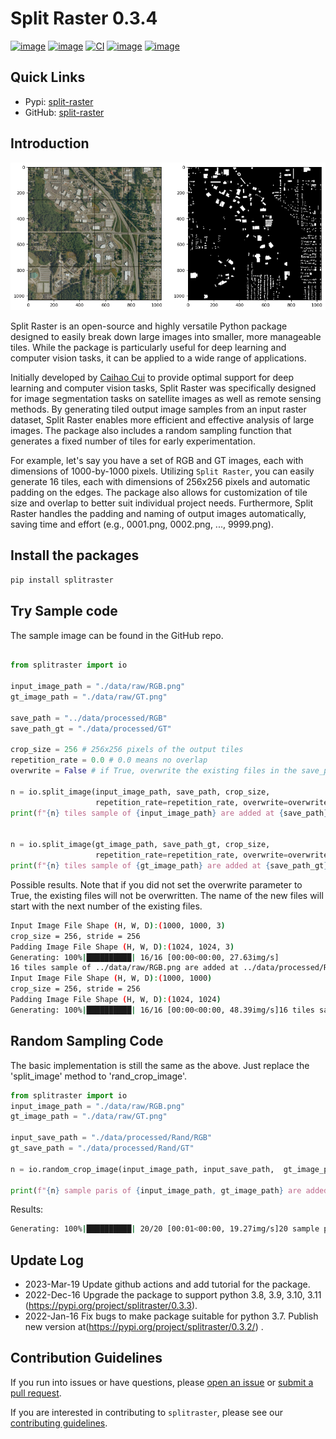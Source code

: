 # Split Raster  0.3.4

[![image](https://img.shields.io/pypi/pyversions/splitraster)](https://python.org/pypi/splitraster)
[![image](https://img.shields.io/pypi/v/splitraster?color=g)](https://python.org/pypi/splitraster)
[![CI](https://img.shields.io/github/actions/workflow/status/cuicaihao/split_raster/python-app.yml?branch=master)](https://github.com/cuicaihao/split_raster/actions/workflows/python-app.yml)
[![image](https://img.shields.io/pypi/dm/splitraster?color=blue)](https://python.org/pypi/splitraster)
[![image](https://img.shields.io/github/license/cuicaihao/split_raster?color=blue)](https://python.org/pypi/splitraster)

## Quick Links

- Pypi: [split-raster](https://pypi.org/project/splitraster/)
- GitHub: [split-raster](https://github.com/cuicaihao/split_raster)

## Introduction

![Sample Image](img/split_raster_sample.png)

Split Raster is an open-source and highly versatile Python package designed to easily break down large images into smaller, more manageable tiles. While the package is particularly useful for deep learning and computer vision tasks, it can be applied to a wide range of applications.

Initially developed by [Caihao Cui](https://github.com/cuicaihao) to provide optimal support for deep learning and computer vision tasks, Split Raster was specifically designed for image segmentation tasks on satellite images as well as remote sensing methods. By generating tiled output image samples from an input raster dataset, Split Raster enables more efficient and effective analysis of large images. The package also includes a random sampling function that generates a fixed number of tiles for early experimentation.

For example, let's say you have a set of RGB and GT images, each with dimensions of 1000-by-1000 pixels. Utilizing `Split Raster`, you can easily generate 16 tiles, each with dimensions of 256x256 pixels and automatic padding on the edges. The package also allows for customization of tile size and overlap to better suit individual project needs. Furthermore, Split Raster handles the padding and naming of output images automatically, saving time and effort (e.g., 0001.png, 0002.png, ..., 9999.png).

## Install the packages

```bash
pip install splitraster
```

## Try Sample code

The sample image can be found in the GitHub repo.

```python

from splitraster import io

input_image_path = "./data/raw/RGB.png"
gt_image_path = "./data/raw/GT.png"

save_path = "../data/processed/RGB"
save_path_gt = "./data/processed/GT"

crop_size = 256 # 256x256 pixels of the output tiles
repetition_rate = 0.0 # 0.0 means no overlap
overwrite = False # if True, overwrite the existing files in the save_path

n = io.split_image(input_image_path, save_path, crop_size,
                   repetition_rate=repetition_rate, overwrite=overwrite)
print(f"{n} tiles sample of {input_image_path} are added at {save_path}")


n = io.split_image(gt_image_path, save_path_gt, crop_size,
                   repetition_rate=repetition_rate, overwrite=overwrite)
print(f"{n} tiles sample of {gt_image_path} are added at {save_path_gt}")


```

Possible results. Note that if you did not set the overwrite parameter to True, the existing files will not be overwritten. The name of the new files will start with the next number of the existing files.

```bash
Input Image File Shape (H, W, D):(1000, 1000, 3)
crop_size = 256, stride = 256
Padding Image File Shape (H, W, D):(1024, 1024, 3)
Generating: 100%|██████████| 16/16 [00:00<00:00, 27.63img/s]
16 tiles sample of ../data/raw/RGB.png are added at ../data/processed/RGB
Input Image File Shape (H, W, D):(1000, 1000)
crop_size = 256, stride = 256
Padding Image File Shape (H, W, D):(1024, 1024)
Generating: 100%|██████████| 16/16 [00:00<00:00, 48.39img/s]16 tiles sample of ../data/raw/GT.png are added at ../data/processed/GT
```
 

## Random Sampling Code

The basic implementation is still the same as the above. Just replace the 'split_image' method to 'rand_crop_image'.

```python
from splitraster import io
input_image_path = "./data/raw/RGB.png"
gt_image_path = "./data/raw/GT.png"

input_save_path = "./data/processed/Rand/RGB"
gt_save_path = "./data/processed/Rand/GT"

n = io.random_crop_image(input_image_path, input_save_path,  gt_image_path, gt_save_path, crop_size=256, crop_number=20, img_ext='.png', label_ext='.png', overwrite=True)

print(f"{n} sample paris of {input_image_path, gt_image_path} are added at {input_save_path, gt_save_path}.")

```
Results:

```bash
Generating: 100%|██████████| 20/20 [00:01<00:00, 19.27img/s]20 sample paris of ('../data/raw/RGB.png', '../data/raw/GT.png') are added at ('../data/processed/Rand/RGB', '../data/processed/Rand/GT').
```

 
## Update Log
- 2023-Mar-19  Update github actions and add tutorial for the package.
- 2022-Dec-16  Upgrade the package to support python 3.8, 3.9, 3.10, 3.11 (https://pypi.org/project/splitraster/0.3.3).
- 2022-Jan-16  Fix bugs to make package suitable for python 3.7. Publish new version at(https://pypi.org/project/splitraster/0.3.2/) .
 
## Contribution Guidelines

If you run into issues or have questions, please [open an issue](https://github.com/cuicaihao/split_raster/issues) or [submit a pull request](https://github.com/cuicaihao/split_raster/pulls).

If you are interested in contributing to `splitraster`, please see our [contributing guidelines](../CONTRIBUTING.md).
  